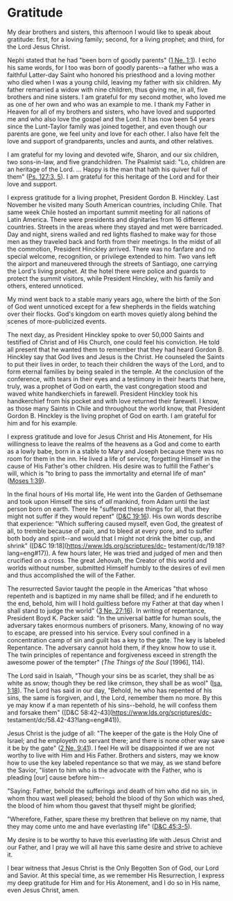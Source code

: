# Gratitude

My dear brothers and sisters, this afternoon I would like to speak about
gratitude: first, for a loving family; second, for a living prophet; and
third, for the Lord Jesus Christ.

Nephi stated that he had "been born of goodly parents" ([1 Ne.
1:1](https://www.lds.org/scriptures/bofm/1-ne/1.1?lang=eng#0)). I echo his
same words, for I too was born of goodly parents--a father who was a faithful
Latter-day Saint who honored his priesthood and a loving mother who died when
I was a young child, leaving my father with six children. My father remarried
a widow with nine children, thus giving me, in all, five brothers and nine
sisters. I am grateful for my second mother, who loved me as one of her own
and who was an example to me. I thank my Father in Heaven for all of my
brothers and sisters, who have loved and supported me and who also love the
gospel and the Lord. It has now been 54 years since the Lunt-Taylor family was
joined together, and even though our parents are gone, we feel unity and love
for each other. I also have felt the love and support of grandparents, uncles
and aunts, and other relatives.

I am grateful for my loving and devoted wife, Sharon, and our six children,
two sons-in-law, and five grandchildren. The Psalmist said: "Lo, children are
an heritage of the Lord. ... Happy is the man that hath his quiver full of them"
([Ps. 127:3, 5](https://www.lds.org/scriptures/ot/ps/127.3%2C5?lang=eng#2)). I
am grateful for this heritage of the Lord and for their love and support.

I express gratitude for a living prophet, President Gordon B. Hinckley. Last
November he visited many South American countries, including Chile. That same
week Chile hosted an important summit meeting for all nations of Latin
America. There were presidents and dignitaries from 16 different countries.
Streets in the areas where they stayed and met were barricaded. Day and night,
sirens wailed and red lights flashed to make way for those men as they
traveled back and forth from their meetings. In the midst of all the
commotion, President Hinckley arrived. There was no fanfare and no special
welcome, recognition, or privilege extended to him. Two vans left the airport
and maneuvered through the streets of Santiago, one carrying the Lord's living
prophet. At the hotel there were police and guards to protect the summit
visitors, while President Hinckley, with his family and others, entered
unnoticed.

My mind went back to a stable many years ago, where the birth of the Son of
God went unnoticed except for a few shepherds in the fields watching over
their flocks. God's kingdom on earth moves quietly along behind the scenes of
more-publicized events.

The next day, as President Hinckley spoke to over 50,000 Saints and testified
of Christ and of His Church, one could feel his conviction. He told all
present that he wanted them to remember that they had heard Gordon B. Hinckley
say that God lives and Jesus is the Christ. He counseled the Saints to put
their lives in order, to teach their children the ways of the Lord, and to
form eternal families by being sealed in the temple. At the conclusion of the
conference, with tears in their eyes and a testimony in their hearts that
here, truly, was a prophet of God on earth, the vast congregation stood and
waved white handkerchiefs in farewell. President Hinckley took his
handkerchief from his pocket and with love returned their farewell. I know, as
those many Saints in Chile and throughout the world know, that President
Gordon B. Hinckley is the living prophet of God on earth. I am grateful for
him and for his example.

I express gratitude and love for Jesus Christ and His Atonement, for His
willingness to leave the realms of the heavens as a God and come to earth as a
lowly babe, born in a stable to Mary and Joseph because there was no room for
them in the inn. He lived a life of service, forgetting Himself in the cause
of His Father's other children. His desire was to fulfill the Father's will,
which is "to bring to pass the immortality and eternal life of man" ([Moses
1:39](https://www.lds.org/scriptures/pgp/moses/1.39?lang=eng#38)).

In the final hours of His mortal life, He went into the Garden of Gethsemane
and took upon Himself the sins of _all_ mankind, from Adam until the last
person born on earth. There He "suffered these things for all, that they might
not suffer if they would repent" ([D&amp;C
19:16](https://www.lds.org/scriptures/dc-testament/dc/19.16?lang=eng#15)). His
own words describe that experience: "Which suffering caused myself, even God,
the greatest of all, to tremble because of pain, and to bleed at every pore,
and to suffer both body and spirit--and would that I might not drink the
bitter cup, and shrink" ([D&amp;C 19:18](https://www.lds.org/scriptures/dc-
testament/dc/19.18?lang=eng#17)). A few hours later, He was tried and judged
of men and then crucified on a cross. The great Jehovah, the Creator of this
world and worlds without number, submitted Himself humbly to the desires of
evil men and thus accomplished the will of the Father.

The resurrected Savior taught the people in the Americas "that whoso repenteth
and is baptized in my name shall be filled; and if he endureth to the end,
behold, him will I hold guiltless before my Father at that day when I shall
stand to judge the world" ([3 Ne.
27:16](https://www.lds.org/scriptures/bofm/3-ne/27.16?lang=eng#15)). In
writing of repentance, President Boyd K. Packer said: "In the universal battle
for human souls, the adversary takes enormous numbers of prisoners. Many,
knowing of no way to escape, are pressed into his service. Every soul confined
in a concentration camp of sin and guilt has a key to the gate. The key is
labeled Repentance. The adversary cannot hold them, if they know how to use
it. The twin principles of repentance and forgiveness exceed in strength the
awesome power of the tempter" (_The Things of the Soul_ [1996], 114).

The Lord said in Isaiah, "Though your sins be as scarlet, they shall be as
white as snow; though they be red like crimson, they shall be as wool" ([Isa.
1:18](https://www.lds.org/scriptures/ot/isa/1.18?lang=eng#17)). The Lord has
said in our day, "Behold, he who has repented of his sins, the same is
forgiven, and I, the Lord, remember them no more. By this ye may know if a man
repenteth of his sins--behold, he will confess them and forsake them"
([D&amp;C 58:42-43](https://www.lds.org/scriptures/dc-
testament/dc/58.42-43?lang=eng#41)).

Jesus Christ is the judge of all: "The keeper of the gate is the Holy One of
Israel; and he employeth no servant there; and there is none other way save it
be by the gate" ([2 Ne.
9:41](https://www.lds.org/scriptures/bofm/2-ne/9.41?lang=eng#40)). I feel He
will be disappointed if we are not worthy to live with Him and His Father.
Brothers and sisters, may we know how to use the key labeled repentance so
that we may, as we stand before the Savior, "listen to him who is the advocate
with the Father, who is pleading [our] cause before him--

"Saying: Father, behold the sufferings and death of him who did no sin, in
whom thou wast well pleased; behold the blood of thy Son which was shed, the
blood of him whom thou gavest that thyself might be glorified;

"Wherefore, Father, spare these my brethren that believe on my name, that they
may come unto me and have everlasting life" ([D&amp;C
45:3-5](https://www.lds.org/scriptures/dc-testament/dc/45.3-5?lang=eng#2)).

My desire is to be worthy to have this everlasting life with Jesus Christ and
our Father, and I pray we will all have this same desire and strive to achieve
it.

I bear witness that Jesus Christ is the Only Begotten Son of God, our Lord and
Savior. At this special time, as we remember His Resurrection, I express my
deep gratitude for Him and for His Atonement, and I do so in His name, even
Jesus Christ, amen.

